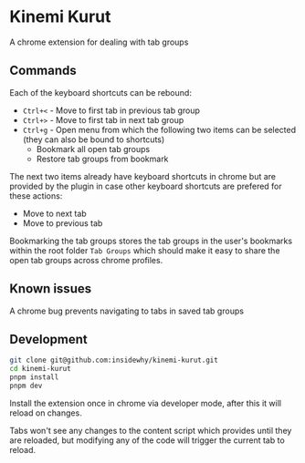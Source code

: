# Kinemi Kurut

A chrome extension for dealing with tab groups

## Commands

Each of the keyboard shortcuts can be rebound:

  - `Ctrl+<` - Move to first tab in previous tab group
  - `Ctrl+>` - Move to first tab in next tab group
  - `Ctrl+g` - Open menu from which the following two items can be selected (they can also be bound to shortcuts)
    - Bookmark all open tab groups
    - Restore tab groups from bookmark

The next two items already have keyboard shortcuts in chrome but are provided by the plugin in case other keyboard shortcuts are prefered for these actions:
  - Move to next tab
  - Move to previous tab

Bookmarking the tab groups stores the tab groups in the user's bookmarks within the root folder `Tab Groups` which should make it easy to share the open tab groups across chrome profiles.

## Known issues

A chrome bug prevents navigating to tabs in saved tab groups

## Development

```bash
git clone git@github.com:insidewhy/kinemi-kurut.git
cd kinemi-kurut
pnpm install
pnpm dev
```

Install the extension once in chrome via developer mode, after this it will reload on changes.

Tabs won't see any changes to the content script which provides until they are reloaded, but modifying any of the code will trigger the current tab to reload.
